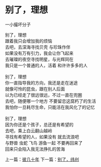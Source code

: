# 别了，理想
一小撮坏分子

别了，理想\
跟着我只会增加我的烦恼\
去吧，去深海寻找贝壳 与珍珠作伴\
如果没有万有引力，我会让你飞起来\
去璀璨的夜空寻找明星，与光辉同在\
我只是一个普通的人，活着 和许许多多的人\
\
别了，理想\
你一直指导我的方向，我还是走在迷途\
就像可怜的昆虫，跟在别人后面\
以为已经走了很远很远，不过一直在兜圈\
去吧，随便哪一个地方 不要留恋这腐朽了的生活\
我怕你一旦耗尽生命，只能活在我风化了的记忆\
\
别了，理想\
因为你还是个孩子，总还是有希望的\
去吧，乘上白云翻山越岭\
寻找有希望的人，如果没有 就去流浪吧\
与野兽 虫蛇 飞鸟 游鱼一起 不要再回来了\
回来只会陷入我无法挣扎的苦海



上一篇：[彼几十年](598044d7bc26497b9081a879e75f1401.md)  下一篇：[别了，纬创](b507db8718be41cc93782116511f523f.md)
